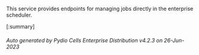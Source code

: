 






This service provides endpoints for managing jobs directly in the enterprise scheduler.

[:summary]

###### Auto generated by Pydio Cells Enterprise Distribution v4.2.3 on 26-Jun-2023
